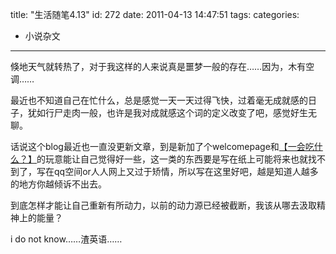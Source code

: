 title: "生活随笔4.13"
id: 272
date: 2011-04-13 14:47:51
tags: 
categories: 
- 小说杂文
---

倏地天气就转热了，对于我这样的人来说真是噩梦一般的存在……因为，木有空调……

最近也不知道自己在忙什么，总是感觉一天一天过得飞快，过着毫无成就感的日子，犹如行尸走肉一般，也许是我对成就感这个词的定义改变了吧，感觉好生无聊。

话说这个blog最近也一直没更新文章，到是新加了个welcomepage和[【一会吃什么？】](http://wocai.de/chishenme.html "一会吃什么？")的玩意能让自己觉得好一些，这一类的东西要是写在纸上可能将来也就找不到了，写在qq空间or人人网上又过于矫情，所以写在这里好吧，越是知道人越多的地方你越倾诉不出去。

到底怎样才能让自己重新有所动力，以前的动力源已经被截断，我该从哪去汲取精神上的能量？

i do not know……渣英语……
